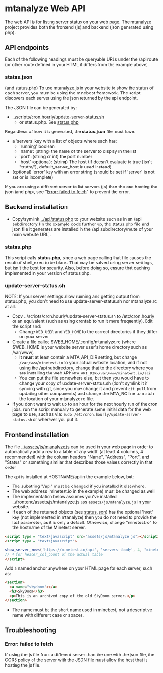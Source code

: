 # mtanalyze Web API

The web API is for listing server status on your web page. The
mtanalyze project provides both the frontend (js) and backend (json
generated using php).


## API endpoints
Each of the following headings must be queryable URLs under the
/api route (or other route defined in your HTML if differs from the
example above).

### status.json
(and status.php)
To use mtanalyze.js in your website to show the status of each server,
you must be using the minebest framework. The script discovers each
server using the json returned by the api endpoint.

The JSON file can be generated by:
- [../scripts/cron.hourly/update-server-status.sh](../scripts/cron.hourly/update-server-status.sh)
  - or status.php. See [status.php](#status.php)

Regardless of how it is generated, the **status.json** file must have:
- a 'servers' key with a list of objects where each has:
  - 'running' boolean
  - 'name': (string) the name of the server to display in the list
  - 'port': (string or int) the port number
  - 'host' (optional): (string) The host (If doesn't evaluate to true [isn't "truthy"], default_server_host is used instead).
- (optional) 'error' key with an error string (should be set if 'server' is not set or is incomplete)

If you are using a different server to list servers (js) than the one
hosting the json (and php), see "[Error: failed to fetch](#error-failed-to-fetch)"
to prevent the error.


## Backend installation
- Copy/symlink [../api/status.php](../api/status.php) to your website
  such as in an /api subdirectory (In the example code further up, the
  status.php file and json file it generates are installed in the /api
  subdirectory/route of your main website URL).

### status.php
This script calls **status.php**, since a web page calling that file
causes the result of shell_exec to be blank. That may be solved using
server settings, but isn't the best for security. Also, before doing
so, ensure that caching implemented in your version of status.php.

### update-server-status.sh
NOTE: If your server settings allow running and getting output from
status.php, you don't need to use update-server-status.sh nor
mtanalyze.rc at all.

- Copy [../scripts/cron.hourly/update-server-status.sh](../scripts/cron.hourly/update-server-status.sh) to /etc/cron.hourly or an equivalent (such as using crontab to run it more frequently). Edit the script and:
  - Change `WEB_USER` and `WEB_HOME` to the correct directories if they
    differ on your server.
- Create a file called $WEB_HOME/.config/mtanalyze.rc (where $WEB_HOME is
  your website server user's home directory such as /var/www).
  - It **must** at least contain a MTA_API_DIR setting, but change
    `/var/www/minetest.io` to your actual website location, and if not
    using the /api subdirectory, change that to the directory where you
    are installing the web API:
    `MTA_API_DIR=/var/www/minetest.io/api`
  - You can put the file somewhere else, but then you would have to
    change your copy of update-server-status.sh (don't symlink it if
    syncing with git, since you may change it and prevent `git pull`
    from updating other components) and change the MTA_RC line to match
    the location of your mtanalyze.rc file.
- If you don't want to wait up to an hour for the next hourly run of
  the cron jobs, run the script manually to generate some initial data
  for the web page to use, such as via:
  `sudo /etc/cron.hourly/update-server-status.sh` or wherever you put
  it.

## Frontend installation

The file [../assets/js/mtanalyze.js](../assets/js/mtanalyze.js)
can be used in your web page in order to automatically add
a row to a table of any width (at least 4 columns, 4 recommended) with
the column headers "Name", "Address", "Port", and "Status" or something
similar that describes those values correctly in that order.

The api is installed at HOSTNAME/api in the example below, but:
- The substring "/api" must be changed if you installed it elsewhere.
- The web address (minetest.io in the example) must be changed as well
- The implementation below assumes you've installed
  [../frontend/assets/js/mtanalyze.js](../frontend/assets/js/mtanalyze.js)
  ass `assets/js/mtanalyze.js` in your website.
- If each of the returned objects (see [status.json](#status.json)) has
  the optional 'host' key (not implemented in mtanalyze) then you do
  not need to provide the last parameter, as it is only a default.
  Otherwise, change "minetest.io" to the hostname of the Minetest
  server.
```HTML
<script type = "text/javascript" src="assets/js/mtanalyze.js"></script>
<script type = "text/javascript">

show_server_rows('https://minetest.io/api', 'servers-tbody', 4, "minetest.io")
// 4 for header_col_count of the actual table
</script>
```

Add a named anchor anywhere on your HTML page for each server, such as:
```HTML
<section>
  <a name="skydoom"></a>
  <h3>SkyDoom</h3>
  <p>This is an archived copy of the old SkyDoom server.</p>
</section>
```
- The name must be the short name used in minebest, not a descriptive name with different case or spaces.

## Troubleshooting

### Error: failed to fetch
If using the js file from a different server than the one with the json
file, the CORS policy of the server with the JSON file must allow the
host that is hosting the js file.

